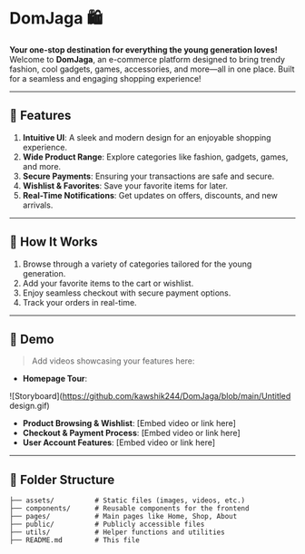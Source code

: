 # DomJaga 🛍️  
**Your one-stop destination for everything the young generation loves!**  
Welcome to **DomJaga**, an e-commerce platform designed to bring trendy fashion, cool gadgets, games, accessories, and more—all in one place. Built for a seamless and engaging shopping experience!  

---

## 🌟 Features  
1. **Intuitive UI**: A sleek and modern design for an enjoyable shopping experience.  
2. **Wide Product Range**: Explore categories like fashion, gadgets, games, and more.  
3. **Secure Payments**: Ensuring your transactions are safe and secure.  
4. **Wishlist & Favorites**: Save your favorite items for later.  
5. **Real-Time Notifications**: Get updates on offers, discounts, and new arrivals.  

---

## 🚀 How It Works  
1. Browse through a variety of categories tailored for the young generation.  
2. Add your favorite items to the cart or wishlist.  
3. Enjoy seamless checkout with secure payment options.  
4. Track your orders in real-time.  

---

## 🎥 Demo  
> Add videos showcasing your features here:  
- **Homepage Tour**:

![Storyboard](https://github.com/kawshik244/DomJaga/blob/main/Untitled design.gif)

- **Product Browsing & Wishlist**: [Embed video or link here]  
- **Checkout & Payment Process**: [Embed video or link here]  
- **User Account Features**: [Embed video or link here]  

---

## 📂 Folder Structure  
```plaintext
├── assets/          # Static files (images, videos, etc.)
├── components/      # Reusable components for the frontend
├── pages/           # Main pages like Home, Shop, About
├── public/          # Publicly accessible files
├── utils/           # Helper functions and utilities
├── README.md        # This file

